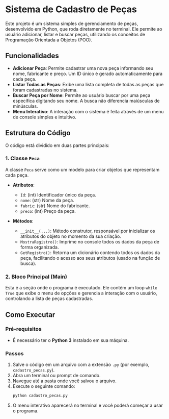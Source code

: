 

# Sistema de Cadastro de Peças

Este projeto é um sistema simples de gerenciamento de peças, desenvolvido em Python, que roda diretamente no terminal. Ele permite ao usuário adicionar, listar e buscar peças, utilizando os conceitos de Programação Orientada a Objetos (POO).

## Funcionalidades

  * **Adicionar Peça**: Permite cadastrar uma nova peça informando seu nome, fabricante e preço. Um ID único é gerado automaticamente para cada peça.
  * **Listar Todas as Peças**: Exibe uma lista completa de todas as peças que foram cadastradas no sistema.
  * **Buscar Peça por Nome**: Permite ao usuário buscar por uma peça específica digitando seu nome. A busca não diferencia maiúsculas de minúsculas.
  * **Menu Interativo**: A interação com o sistema é feita através de um menu de console simples e intuitivo.

## Estrutura do Código

O código está dividido em duas partes principais:

### 1\. Classe `Peca`

A classe `Peca` serve como um modelo para criar objetos que representam cada peça.

  * **Atributos**:

      * `Id`: (int) Identificador único da peça.
      * `nome`: (str) Nome da peça.
      * `fabric`: (str) Nome do fabricante.
      * `preco`: (int) Preço da peça.

  * **Métodos**:

      * `__init__(...)`: Método construtor, responsável por inicializar os atributos do objeto no momento da sua criação.
      * `MostraRegistro()`: Imprime no console todos os dados da peça de forma organizada.
      * `GetRegistro()`: Retorna um dicionário contendo todos os dados da peça, facilitando o acesso aos seus atributos (usado na função de busca).

### 2\. Bloco Principal (Main)

Esta é a seção onde o programa é executado. Ele contém um loop `while True` que exibe o menu de opções e gerencia a interação com o usuário, controlando a lista de peças cadastradas.

## Como Executar

### Pré-requisitos

  - É necessário ter o **Python 3** instalado em sua máquina.

### Passos

1.  Salve o código em um arquivo com a extensão `.py` (por exemplo, `cadastro_pecas.py`).
2.  Abra um terminal ou prompt de comando.
3.  Navegue até a pasta onde você salvou o arquivo.
4.  Execute o seguinte comando:
    ```bash
    python cadastro_pecas.py
    ```
5.  O menu interativo aparecerá no terminal e você poderá começar a usar o programa.
